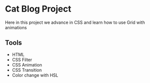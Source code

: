 
# Cat Blog Project

Here in this project we advance in CSS and learn how to use Grid with animations

## Tools

- HTML
- CSS Filter
- CSS Animation
- CSS Transition
- Color change with HSL


